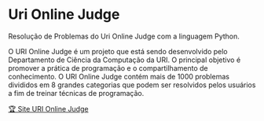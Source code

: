 # Uri Online Judge

Resolução de Problemas do Uri Online Judge com a linguagem Python.

O URI Online Judge é um projeto que está sendo desenvolvido pelo Departamento de Ciência da Computação da URI. O principal objetivo é promover a prática de programação e o compartilhamento de conhecimento. O URI Online Judge contém mais de 1000 problemas divididos em 8 grandes categorias que podem ser resolvidos pelos usuários a fim de treinar técnicas de programação.

<div>
  <a href = "https://www.urionlinejudge.com.br/judge/pt/login"> 🏆 Site URI Online Judge</a>  
</div>
